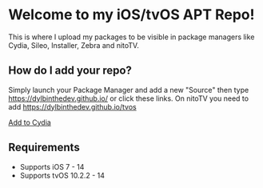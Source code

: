 # Welcome to my iOS/tvOS APT Repo!

This is where I upload my packages to be visible in package managers like Cydia, Sileo, Installer, Zebra and nitoTV.

## How do I add your repo?

Simply launch your Package Manager and add a new "Source" then type https://dylbinthedev.github.io/ or click these links.
On nitoTV you need to add https://dylbinthedev.github.io/tvos

[Add to Cydia](https://cydia.saurik.com/api/share#?source=https://dylbinthedev.github.io/ "Add to Cydia")

## Requirements
- Supports iOS 7 - 14
- Supports tvOS 10.2.2 - 14
